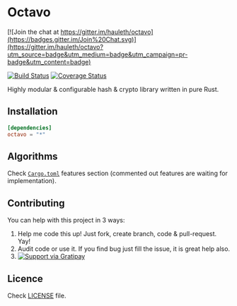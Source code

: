 # Octavo

[![Join the chat at https://gitter.im/hauleth/octavo](https://badges.gitter.im/Join%20Chat.svg)](https://gitter.im/hauleth/octavo?utm_source=badge&utm_medium=badge&utm_campaign=pr-badge&utm_content=badge)

[![Build Status](https://travis-ci.org/hauleth/octavo.svg)](https://travis-ci.org/hauleth/octavo)
[![Coverage Status](https://coveralls.io/repos/hauleth/octavo/badge.svg?branch=master&service=github)](https://coveralls.io/github/hauleth/octavo?branch=master)

Highly modular & configurable hash & crypto library written in pure Rust.

## Installation

```toml
[dependencies]
octavo = "*"
```

## Algorithms

Check [`Cargo.toml`](Cargo.toml) features section (commented out features are
waiting for implementation).

## Contributing

You can help with this project in 3 ways:

1. Help me code this up! Just fork, create branch, code & pull-request. Yay!
2. Audit code or use it. If you find bug just fill the issue, it is great help also.
3. [![Support via Gratipay](https://cdn.rawgit.com/gratipay/gratipay-badge/2.3.0/dist/gratipay.svg)](https://gratipay.com/hauleth/)

## Licence

Check [LICENSE](LICENSE) file.
